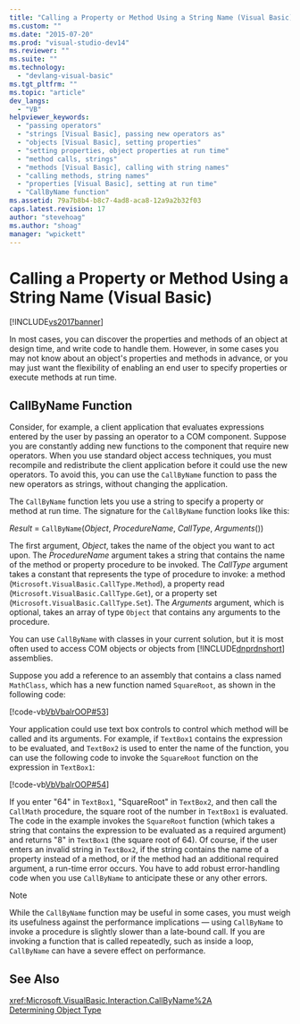 ```yaml
---
title: "Calling a Property or Method Using a String Name (Visual Basic) | Microsoft Docs"
ms.custom: ""
ms.date: "2015-07-20"
ms.prod: "visual-studio-dev14"
ms.reviewer: ""
ms.suite: ""
ms.technology: 
  - "devlang-visual-basic"
ms.tgt_pltfrm: ""
ms.topic: "article"
dev_langs: 
  - "VB"
helpviewer_keywords: 
  - "passing operators"
  - "strings [Visual Basic], passing new operators as"
  - "objects [Visual Basic], setting properties"
  - "setting properties, object properties at run time"
  - "method calls, strings"
  - "methods [Visual Basic], calling with string names"
  - "calling methods, string names"
  - "properties [Visual Basic], setting at run time"
  - "CallByName function"
ms.assetid: 79a7b8b4-b8c7-4ad8-aca8-12a9a2b32f03
caps.latest.revision: 17
author: "stevehoag"
ms.author: "shoag"
manager: "wpickett"
---
```

# Calling a Property or Method Using a String Name (Visual Basic)
[!INCLUDE[vs2017banner](../../../../visual-basic/includes/vs2017banner.md)]

In most cases, you can discover the properties and methods of an object at design time, and write code to handle them. However, in some cases you may not know about an object's properties and methods in advance, or you may just want the flexibility of enabling an end user to specify properties or execute methods at run time.  
  
## CallByName Function  
 Consider, for example, a client application that evaluates expressions entered by the user by passing an operator to a COM component. Suppose you are constantly adding new functions to the component that require new operators. When you use standard object access techniques, you must recompile and redistribute the client application before it could use the new operators. To avoid this, you can use the `CallByName` function to pass the new operators as strings, without changing the application.  
  
 The `CallByName` function lets you use a string to specify a property or method at run time. The signature for the `CallByName` function looks like this:  
  
 *Result* = `CallByName`(*Object*, *ProcedureName*, *CallType*, *Arguments*())  
  
 The first argument, *Object*, takes the name of the object you want to act upon. The *ProcedureName* argument takes a string that contains the name of the method or property procedure to be invoked. The *CallType* argument takes a constant that represents the type of procedure to invoke: a method (`Microsoft.VisualBasic.CallType.Method`), a property read (`Microsoft.VisualBasic.CallType.Get`), or a property set (`Microsoft.VisualBasic.CallType.Set`). The *Arguments* argument, which is optional, takes an array of type `Object` that contains any arguments to the procedure.  
  
 You can use `CallByName` with classes in your current solution, but it is most often used to access COM objects or objects from [!INCLUDE[dnprdnshort](../../../../csharp/getting-started/includes/dnprdnshort-md.md)] assemblies.  
  
 Suppose you add a reference to an assembly that contains a class named `MathClass`, which has a new function named `SquareRoot`, as shown in the following code:  
  
 [!code-vb[VbVbalrOOP#53](../../../../visual-basic/misc/codesnippet/visualbasic/VbVbalrOOP/OOP.vb#53)]  
  
 Your application could use text box controls to control which method will be called and its arguments. For example, if `TextBox1` contains the expression to be evaluated, and `TextBox2` is used to enter the name of the function, you can use the following code to invoke the `SquareRoot` function on the expression in `TextBox1`:  
  
 [!code-vb[VbVbalrOOP#54](../../../../visual-basic/misc/codesnippet/visualbasic/VbVbalrOOP/OOP.vb#54)]  
  
 If you enter "64" in `TextBox1`, "SquareRoot" in `TextBox2`, and then call the `CallMath` procedure, the square root of the number in `TextBox1` is evaluated. The code in the example invokes the `SquareRoot` function (which takes a string that contains the expression to be evaluated as a required argument) and returns "8" in `TextBox1` (the square root of 64). Of course, if the user enters an invalid string in `TextBox2`, if the string contains the name of a property instead of a method, or if the method had an additional required argument, a run-time error occurs. You have to add robust error-handling code when you use `CallByName` to anticipate these or any other errors.  
  
> [!NOTE]
>  While the `CallByName` function may be useful in some cases, you must weigh its usefulness against the performance implications — using `CallByName` to invoke a procedure is slightly slower than a late-bound call. If you are invoking a function that is called repeatedly, such as inside a loop, `CallByName` can have a severe effect on performance.  
  
## See Also  
 <xref:Microsoft.VisualBasic.Interaction.CallByName%2A>   
 [Determining Object Type](../../../../visual-basic/programming-guide/language-features/early-late-binding/determining-object-type.md)